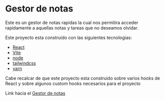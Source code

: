 # Gestor de notas
Este es un gestor de notas rapidas la cual nos permitira acceder rapidamente a aquellas notas y tareas que no deseamos olvidar.

Este proyecto esta construido con las siguientes tecnologias:
- [React](https://es.reactjs.org/)
- [Vite](https://vitejs.dev/)
- [node](https://nodejs.org/es/)
- [tailwindcss](https://tailwindcss.com/)
- [yarn](https://yarnpkg.com/)

Cabe recalcar de que  este proyecto esta construido sobre varios hooks de React y sobre algunos custom hooks necesarios para el proyecto 

Link hacia el  [Gestor de notas](https://gestor-tareas-davidgp.netlify.app/)